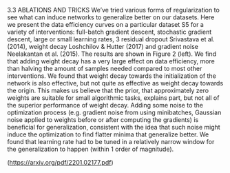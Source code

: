 3.3 ABLATIONS AND TRICKS We’ve tried various forms of regularization to see what can induce networks to generalize better on our datasets. Here we present the data efficiency curves on a particular dataset S5 for a variety of interventions: full-batch gradient descent, stochastic gradient descent, large or small learning rates, 3 residual dropout Srivastava et al. (2014), weight decay Loshchilov & Hutter (2017) and gradient noise Neelakantan et al. (2015). The results are shown in Figure 2 (left). We find that adding weight decay has a very large effect on data efficiency, more than halving the amount of samples needed compared to most other interventions. We found that weight decay towards the initialization of the network is also effective, but not quite as effective as weight decay towards the origin. This makes us believe that the prior, that approximately zero weights are suitable for small algorithmic tasks, explains part, but not all of the superior performance of weight decay. Adding some noise to the optimization process (e.g. gradient noise from using minibatches, Gaussian noise applied to weights before or after computing the gradients) is beneficial for generalization, consistent with the idea that such noise might induce the optimization to find flatter minima that generalize better. We found that learning rate had to be tuned in a relatively narrow window for the generalization to happen (within 1 order of magnitude).

(https://arxiv.org/pdf/2201.02177.pdf)